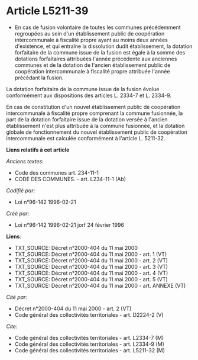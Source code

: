 # Article L5211-39

- En cas de fusion volontaire de toutes les communes précédemment regroupées au sein d'un établissement public de coopération
intercommunale à fiscalité propre ayant au moins deux années d'existence, et qui entraîne la dissolution dudit établissement,
la dotation forfaitaire de la commune issue de la fusion est égale à la somme des dotations forfaitaires attribuées l'année
précédente aux anciennes communes et de la dotation de l'ancien établissement public de coopération intercommunale à
fiscalité propre attribuée l'année précédant la fusion.

La dotation forfaitaire de la commune issue de la fusion évolue conformément aux dispositions des articles L. 2334-7 et L.
2334-9.

En cas de constitution d'un nouvel établissement public de coopération intercommunale à fiscalité propre comprenant la
commune fusionnée, la part de la dotation forfaitaire issue de la dotation versée à l'ancien établissement n'est plus
attribuée à la commune fusionnée, et la dotation globale de fonctionnement du nouvel établissement public de coopération
intercommunale est calculée conformément à l'article L. 5211-32.

**Liens relatifs à cet article**

_Anciens textes_:

  - Code des communes art. 234-11-1
  - CODE DES COMMUNES. - art. L234-11-1 (Ab)

_Codifié par_:

  - Loi n°96-142 1996-02-21

_Créé par_:

  - Loi n°96-142 1996-02-21 jorf 24 février 1996

**Liens**:

  - TXT_SOURCE: Décret n°2000-404 du 11 mai 2000
  - TXT_SOURCE: Décret n°2000-404 du 11 mai 2000 - art. 1 (VT)
  - TXT_SOURCE: Décret n°2000-404 du 11 mai 2000 - art. 2 (VT)
  - TXT_SOURCE: Décret n°2000-404 du 11 mai 2000 - art. 3 (VT)
  - TXT_SOURCE: Décret n°2000-404 du 11 mai 2000 - art. 4 (VT)
  - TXT_SOURCE: Décret n°2000-404 du 11 mai 2000 - art. 5 (VT)
  - TXT_SOURCE: Décret n°2000-404 du 11 mai 2000 - art. ANNEXE (VT)

_Cité par_:

  - Décret n°2000-404 du 11 mai 2000 - art. 2 (VT)
  - Code général des collectivités territoriales - art. D2224-2 (V)

_Cite_:

  - Code général des collectivités territoriales - art. L2334-7 (M)
  - Code général des collectivités territoriales - art. L2334-9 (M)
  - Code général des collectivités territoriales - art. L5211-32 (M)
